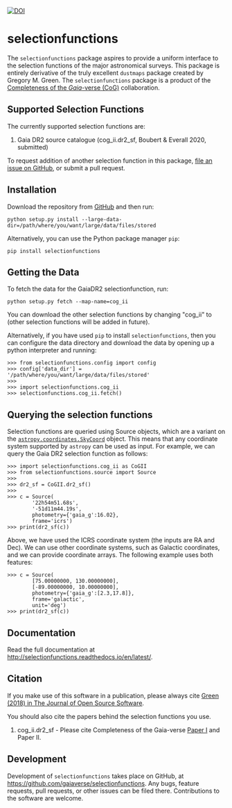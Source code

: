 [![DOI](http://joss.theoj.org/papers/10.21105/joss.00695/status.svg)](https://doi.org/10.21105/joss.00695)

selectionfunctions
==================

The ``selectionfunctions`` package aspires to provide a uniform interface to the selection functions of the major astronomical surveys.
This package is entirely derivative of the truly excellent ``dustmaps`` package created by Gregory M. Green.
The ``selectionfunctions`` package is a product of the [Completeness of the *Gaia*-verse (CoG)](https://www.gaiaverse.space/) collaboration.

Supported Selection Functions
-----------------------------

The currently supported selection functions are:

1. Gaia DR2 source catalogue (cog_ii.dr2_sf, Boubert & Everall 2020, submitted)

To request addition of another selection function in this package, [file an issue on
GitHub](https://github.com/gaiaverse/selectionfunctions/issues), or submit a pull request.


Installation
------------

Download the repository from [GitHub](https://github.com/gaiaverse/selectionfunctions) and
then run:

    python setup.py install --large-data-dir=/path/where/you/want/large/data/files/stored

Alternatively, you can use the Python package manager `pip`:

    pip install selectionfunctions


Getting the Data
----------------

To fetch the data for the GaiaDR2 selectionfunction, run:

    python setup.py fetch --map-name=cog_ii

You can download the other selection functions by changing "cog_ii" to (other selection functions will be added in future).

Alternatively, if you have used `pip` to install `selectionfunctions`, then you can
configure the data directory and download the data by opening up a python
interpreter and running:

    >>> from selectionfunctions.config import config
    >>> config['data_dir'] = '/path/where/you/want/large/data/files/stored'
    >>>
    >>> import selectionfunctions.cog_ii
    >>> selectionfunctions.cog_ii.fetch()


Querying the selection functions
-----------------

Selection functions are queried using Source objects, which are a variant on the 
[`astropy.coordinates.SkyCoord`](http://docs.astropy.org/en/stable/api/astropy.coordinates.SkyCoord.html#astropy.coordinates.SkyCoord)
object. This means that any coordinate system supported by `astropy` can be
used as input. For example, we can query the Gaia DR2 selection function as follows:

    >>> import selectionfunctions.cog_ii as CoGII
    >>> from selectionfunctions.source import Source
    >>>
    >>> dr2_sf = CoGII.dr2_sf()
    >>>
    >>> c = Source(
            '22h54m51.68s',
            '-51d11m44.19s',
            photometry={'gaia_g':16.02},
            frame='icrs')
    >>> print(dr2_sf(c))


Above, we have used the ICRS coordinate system (the inputs are RA and Dec). We
can use other coordinate systems, such as Galactic coordinates, and we can
provide coordinate arrays. The following example uses both features:

    >>> c = Source(
            [75.00000000, 130.00000000],
            [-89.00000000, 10.00000000],
            photometry={'gaia_g':[2.3,17.8]},
            frame='galactic',
            unit='deg')
    >>> print(dr2_sf(c))



Documentation
-------------

Read the full documentation at http://selectionfunctions.readthedocs.io/en/latest/.


Citation
--------

If you make use of this software in a publication, please always cite
[Green (2018) in The Journal of Open Source Software](https://doi.org/10.21105/joss.00695).

You should also cite the papers behind the selection functions you use.

1. cog_ii.dr2_sf - Please cite Completeness of the Gaia-verse [Paper I](https://ui.adsabs.harvard.edu/abs/2020arXiv200414433B/abstract) and Paper II.

Development
-----------

Development of `selectionfunctions` takes place on GitHub, at
https://github.com/gaiaverse/selectionfunctions. Any bugs, feature requests, pull requests,
or other issues can be filed there. Contributions to the software are welcome.
